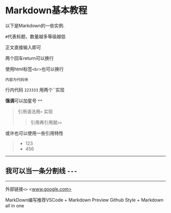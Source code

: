 # Markdown基本教程

以下是Markdown的一些实例.

`#`代表标题，数量越多等级越低

正文直接输入即可

两个回车return可以换行

使用html标签`<br>`也可以换行

```
内容为代码块

```

行内代码 `223333` 用两个``实现

**强调**可以加星号 `**`

>引用语法用`>` 实现
>>引用再引用就`>>`

或许也可以使用一些引用特性
> - 123
> - 456

---
## 我可以当一条分割线 `---`
---

外部链接`<>`
<www.google.com>

MarkDown编写推荐VSCode + Markdown Preview Github Style + Markdown all in one
